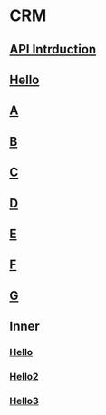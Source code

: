 # CRM
## [API Intrduction](introduction.md)
## [Hello](hello.md)
## [A](a.md)
## [B](b.md)
## [C](c.md)
## [D](d.md)
## [E](e.md)
## [F](f.md)
## [G](g.md)
## Inner
### [Hello](inner/hello.md)
### [Hello2](inner/hello2.md)
### [Hello3](inner/hello3.md)